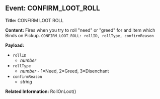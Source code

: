 ## Event: CONFIRM_LOOT_ROLL

**Title:** CONFIRM LOOT ROLL

**Content:**
Fires when you try to roll "need" or "greed" for and item which Binds on Pickup.
`CONFIRM_LOOT_ROLL: rollID, rollType, confirmReason`

**Payload:**
- `rollID`
  - *number*
- `rollType`
  - *number* - 1=Need, 2=Greed, 3=Disenchant
- `confirmReason`
  - *string*

**Related Information:**
RollOnLoot()